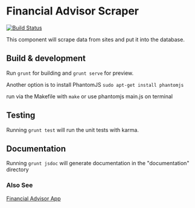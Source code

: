# Financial Advisor Scraper
[![Build Status](https://travis-ci.org/jaaimino/financial-advisor-scraper.svg)](https://travis-ci.org/jaaimino/financial-advisor-scraper)

This component will scrape data from sites and put it into the database.

## Build & development ##

Run `grunt` for building and `grunt serve` for preview.

Another option is to install PhantomJS `sudo apt-get install phantomjs`

run via the Makefile with `make` or use phantomjs main.js on terminal

## Testing ##

Running `grunt test` will run the unit tests with karma.

## Documentation ##
Running `grunt jsdoc` will generate documentation in the "documentation" directory

### Also See ###
[Financial Advisor App](https://github.com/jaaimino/financial-advisor-app)

